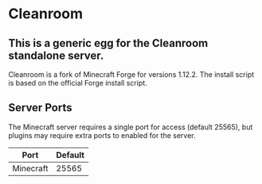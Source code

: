 # Cleanroom

## This is a generic egg for the Cleanroom standalone server.

Cleanroom is a fork of Minecraft Forge for versions 1.12.2. The install
script is based on the official Forge install script.

## Server Ports

The Minecraft server requires a single port for access (default 25565),
but plugins may require extra ports to enabled for the server.

| Port       | Default |
|------------|---------|
| Minecraft  | 25565   |
